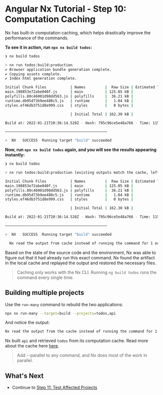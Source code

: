# Angular Nx Tutorial - Step 10: Computation Caching

Nx has built-in computation caching, which helps drastically improve the performance of the commands.

**To see it in action, run `npx nx build todos`:**

```bash
❯ nx build todos

> nx run todos:build:production
✔ Browser application bundle generation complete.
✔ Copying assets complete.
✔ Index html generation complete.

Initial Chunk Files           | Names         |  Raw Size | Estimated Transfer Size
main.198853e72abe040f.js      | main          | 125.05 kB |                35.88 kB
polyfills.80c46001d98dd563.js | polyfills     |  36.21 kB |                11.49 kB
runtime.db95d73b9ee480c5.js   | runtime       |   1.04 kB |               599 bytes
styles.ef46db3751d8e999.css   | styles        |   0 bytes |                       -

                              | Initial Total | 162.30 kB |                47.96 kB

Build at: 2022-01-21T20:36:14.528Z - Hash: 795c96ce5e48a766 - Time: 11596ms

———————————————————————————————————————————————

>  NX   SUCCESS  Running target "build" succeeded
```

**Now, run `npx nx build todos` again, and you will see the results appearing instantly:**

```bash
❯ nx build todos

> nx run todos:build:production [existing outputs match the cache, left as is]

Initial Chunk Files           | Names         |  Raw Size | Estimated Transfer Size
main.198853e72abe040f.js      | main          | 125.05 kB |                35.88 kB
polyfills.80c46001d98dd563.js | polyfills     |  36.21 kB |                11.49 kB
runtime.db95d73b9ee480c5.js   | runtime       |   1.04 kB |               599 bytes
styles.ef46db3751d8e999.css   | styles        |   0 bytes |                       -

                              | Initial Total | 162.30 kB |                47.96 kB

Build at: 2022-01-21T20:36:14.528Z - Hash: 795c96ce5e48a766 - Time: 11596ms

———————————————————————————————————————————————

>  NX   SUCCESS  Running target "build" succeeded

  Nx read the output from cache instead of running the command for 1 out of 1 tasks.
```

Based on the state of the source code and the environment, Nx was able to figure out that it had already run this exact command. Nx found the artifact in the local cache and replayed the output and restored the necessary files.

> Caching only works with the Nx CLI. Running `ng build todos` runs the command every single time.

## Building multiple projects

Use the `run-many` command to rebuild the two applications:

```sh
npx nx run-many --target=build --projects=todos,api
```

And notice the output:

```bash
Nx read the output from the cache instead of running the command for 1 out of 2 tasks.
```

Nx built `api` and retrieved `todos` from its computation cache. Read more about the cache here [here](/using-nx/caching).

> Add --parallel to any command, and Nx does most of the work in parallel.

## What's Next

- Continue to [Step 11: Test Affected Projects](/angular-tutorial/11-test-affected-projects)
